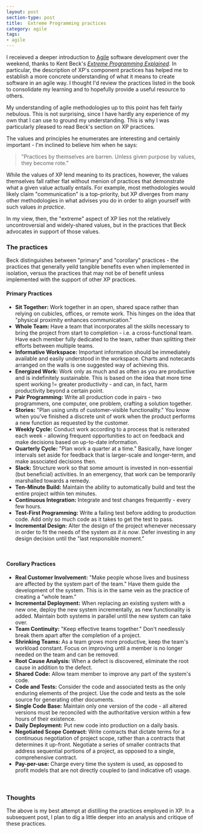 ```yaml
---
layout: post
section-type: post
title:  Extreme Programming practices
category: agile
tags:
- agile
---
```

I receieved a deeper introduction to [Agile](https:**//en.wikipedia.org/wiki/Agile_software_development) software development over the weekend, thanks to Kent Beck's *[Extreme Programming Explained](http://www.amazon.com/Extreme-Programming-Explained-Embrace-Edition/dp/0321278658)*. In particular, the description of XP's component practices has helped me to establish a more concrete understanding of what it means to create software in an agile way. I thought I'd review the practices listed in the book to consolidate my learning and to hopefully provide a useful resource to others.

My understanding of agile methodologies up to this point has felt fairly nebulous. This is not surprising, since I have hardly any experience of my own that I can use to ground my understanding. This is why I was particularly pleased to read Beck's section on XP practices.

The values and principles he enumerates are interesting and certainly important - I'm inclined to believe him when he says:

> "Practices by themselves are barren. Unless given purpose by values, they become rote."

While the values of XP lend meaning to its practices, however, the values themselves fall rather flat without menion of practices that demonstrate what a given value actually entails. For example, most methodologies would likely claim "communication" is a top-priority, but XP diverges from many other methodologies in what advises you do in order to align yourself with such values *in practice*.

In my view, then, the "extreme" aspect of XP lies not the relatively uncontroversial and widely-shared values, but in the practices that Beck advocates in support of those values.

### The practices

Beck distinguishes between "primary" and "corollary" practices - the practices that generally yeild tangible benefits even when implemented in isolation, versus the practices that may not be of benefit unless implemented with the support of other XP practices.

#### Primary Practices

- **Sit Together:** Work together in an open, shared space rather than relying on cubicles, offices, or remote work. This hinges on the idea that "physical proximity enhances communication."
- **Whole Team:** Have a team that incorporates all the skills necessary to bring the project from start to completion - i.e. a cross-functional team. Have each member fully dedicated to the team, rather than splitting their efforts between multiple teams.
- **Informative Workspace:** Important information should be immediately available and easily understood in the workspace. Charts and notecards arranged on the walls is one suggested way of achieving this.
- **Energized Work:** Work only as much and as often as you are productive and is indefinitely sustainable. This is based on the idea that more time spent working != greater productivity - and can, in fact, harm productivity beyond a certain point.
- **Pair Programming:** Write all production code in pairs - two programmers, one computer, one problem, crafting a solution together.
- **Stories:** "Plan using units of customer-visible functionality." You know when you've finished a discrete unit of work when the product performs a new function as requested by the customer.
- **Weekly Cycle:** Conduct work according to a process that is reiterated each week - allowing frequent opportunities to act on feedback and make decisions based on up-to-date information.
- **Quarterly Cycle:** "Plan work a quarter at a time." Basically, have longer intervals set aside for feedback that is larger-scale and longer-term, and make associated decisions then.
- **Slack:** Structure work so that some amount is invested in non-essential (but beneficial) activities. In an emergency, that work can be temporarily marshalled towards a remedy.
- **Ten-Minute Build:** Maintain the ability to automatically build and test the entire project within ten minutes.
- **Continuous Integration:** Integrate and test changes frequently - every few hours.
- **Test-First Programming:** Write a failing test before adding to production code. Add only so much code as it takes to get the test to pass.
- **Incremental Design:** Alter the design of the project whenever necessary in order to fit the needs of the system *as it is now*. Defer investing in any design decision until the "last responsible moment."

<br>

#### Corollary Practices

- **Real Customer Involvement:** "Make people whose lives and business are affected by the system part of the team." Have them guide the development of the system. This is in the same vein as the practice of creating a "whole team."
- **Incremental Deployment:** When replacing an existing system with a new one, deploy the new system incrementally, as new functionality is added. Maintain both systems in parallel until the new system can take over.
- **Team Continuity:** "Keep effective teams together." Don't needlessly break them apart after the completion of a project.
- **Shrinking Teams:** As a team grows more productive, keep the team's workload constant. Focus on improving until a member is no longer needed on the team and can be removed.
- **Root Cause Analysis:** When a defect is discovered, eliminate the root cause in addition to the defect.
- **Shared Code:** Allow team member to improve any part of the system's code.
- **Code and Tests:** Consider the code and associated tests as the only enduring elements of the project. Use the code and tests as the sole source for generating other documents.
- **Single Code Base:** Maintain only one version of the code - all altered versions must be reconciled with the authoritative version within a few hours of their existence.
- **Daily Deployment:** Put new code into production on a daily basis.
- **Negotiated Scope Contract:** Write contracts that dictate terms for a continuous negotiation of project scope, rather than a contracts that determines it up-front. Negotiate a series of smaller contracts that address sequential portions of a project, as opposed to a single, comprehensive contract.
- **Pay-per-use:** Charge every time the system is used, as opposed to profit models that are not directly coupled to (and indicative of) usage.

<br>

### Thoughts

The above is my best attempt at distilling the practices employed in XP. In a subsequent post, I plan to dig a little deeper into an analysis and critique of these practices.